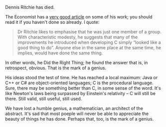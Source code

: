 Dennis Ritchie has died.

The Economist has a [very good article](http://www.economist.com/node/2724348)
on some of his work; you should read it if you haven't done so already.
I quote:

> Dr Ritchie likes to emphasise that he was just one member of a group.
> With characteristic modesty, he suggests that many of the improvements he
> introduced when developing C simply “looked like a good thing to do”.
> Anyone else in the same place at the same time, he implies, would have done
> the same thing.

In other words, he Did the Right Thing; he found the answer that is, in
retrospect, obvious. That is the mark of a genius.

His ideas stood the test of time. He has reached a local maximum: Java or C++
or C# are object-oriented languages; C is the procedural language. Sure, there
may be something better than C, in some sense of the word.
It's like Newton's laws being surpassed by Einstein's relativity – C will still
be there.
Still valid, still useful, still used.

We have lost a humble genius, a mathematician, an architect of the abstract.
It's sad that most poeple will never be able to appreciate the beauty of things
he has done.
Perhaps that, too, is the mark of a genius.
